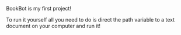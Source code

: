 BookBot is my first project!

To run it yourself all you need to do is direct the path variable to a text document on your computer and run it!
